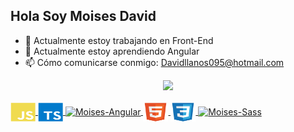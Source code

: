  ## Hola Soy Moises David  

- 🔭 Actualmente estoy trabajando en Front-End
- 🌱 Actualmente estoy aprendiendo Angular
- 📫 Cómo comunicarse conmigo: Davidllanos095@hotmail.com  

<div align="center">
  <a href="https://github.com/Moises-llanos">
  <img height="180em" src="https://github-readme-stats.vercel.app/api?username=Moises-llanos&show_icons=true&theme=dark&include_all_commits=true&count_private=true"/>
</div>
  
  <div style="display: inline_block"><br>
  <img align="center" alt="Moises-Js" height="30" width="40" src="https://raw.githubusercontent.com/devicons/devicon/master/icons/javascript/javascript-plain.svg">
  <img align="center" alt="Moises-Ts" height="30" width="40" src="https://raw.githubusercontent.com/devicons/devicon/master/icons/typescript/typescript-plain.svg">
  <img align="center" alt="Moises-Angular" height="30" width="40" src="https://cdn.jsdelivr.net/gh/devicons/devicon/icons/angularjs/angularjs-original.svg">
  <img align="center" alt="Moises-HTML" height="30" width="40" src="https://raw.githubusercontent.com/devicons/devicon/master/icons/html5/html5-original.svg">
  <img align="center" alt="Moises-CSS" height="30" width="40" src="https://raw.githubusercontent.com/devicons/devicon/master/icons/css3/css3-original.svg">
  <img align="center" alt="Moises-Sass" height="30" width="40" src="https://cdn.jsdelivr.net/gh/devicons/devicon/icons/sass/sass-original.svg">
</div>
  
